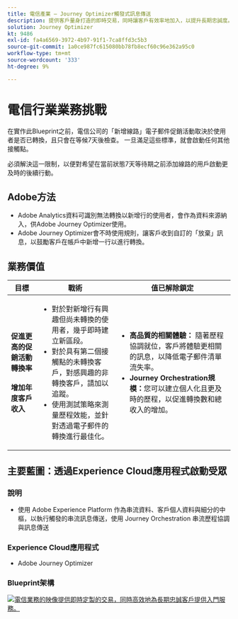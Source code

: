```yaml
---
title: 電信產業 — Journey Optimizer觸發式訊息傳送
description: 提供客戶量身打造的即時交易，同時讓客戶有效率地加入，以提升長期忠誠度。
solution: Journey Optimizer
kt: 9486
exl-id: fa4a6569-3972-4b97-91f1-7ca8ffd3c5b3
source-git-commit: 1a0ce987fc615080bb78fb8ecf60c96e362a95c0
workflow-type: tm+mt
source-wordcount: '333'
ht-degree: 9%

---
```


# 電信行業業務挑戰

在實作此Blueprint之前，電信公司的「新增線路」電子郵件促銷活動取決於使用者是否已轉換，且只會在等候7天後檢查。 一旦滿足這些標準，就會啟動任何其他接觸點。

必須解決這一限制，以便對希望在當前狀態7天等待期之前添加線路的用戶啟動更及時的後續行動。

## Adobe方法

* Adobe Analytics資料可識別無法轉換以新增行的使用者，會作為資料來源納入，供Adobe Journey Optimizer使用。
* Adobe Journey Optimizer會不時使用規則，讓客戶收到自訂的「放棄」訊息，以鼓勵客戶在帳戶中新增一行以進行轉換。


## 業務價值

| 目標 | 戰術 | 值已解除鎖定 |
|---|---|---|
| **促進更高的促銷活動轉換率&#x200B;**<br></br>**增加年度客戶收入**</ul> | <ul><li>對於對新增行有興趣但尚未轉換的使用者，幾乎即時建立新區段。</li><li>對於具有第二個接觸點的未轉換客戶，對感興趣的非轉換客戶，請加以追蹤。 </li><li>使用測試策略來測量歷程效能，並針對透過電子郵件的轉換進行最佳化。</li></ul> | <ul><li><strong>高品質的相關體驗：</strong> 隨著歷程協調就位，客戶將體驗更相關的訊息，以降低電子郵件清單流失率。</li><li><strong>Journey Orchestration規模：</strong>您可以建立個人化且更及時的歷程，以促進轉換數和總收入的增加。</li></ul> |

## 主要藍圖：透過Experience Cloud應用程式啟動受眾

### 說明

<ul><li>使用 Adobe Experience Platform 作為串流資料、客戶個人資料與細分的中樞，以執行觸發的串流訊息傳送，使用 Journey Orchestration 串流歷程協調與訊息傳送</li></ul>

### Experience Cloud應用程式

<ul><li>Adobe Journey Optimizer</li></ul>

### Blueprint架構

<a href="https://experienceleague.adobe.com/docs/blueprints-learn/architecture/customer-journeys/journey-optimizer.html?lang=en"><img alt="電信業務的映像提供即時定製的交易，同時高效地為長期忠誠客戶提供入門服務。" src="https://experienceleague.adobe.com/docs/blueprints-learn/assets/ajo-architecture.svg"/></a>
